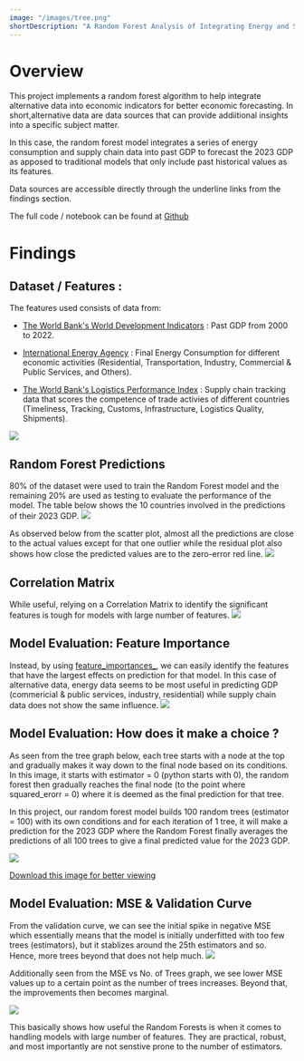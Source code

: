 ```yaml
---
image: "/images/tree.png"
shortDescription: "A Random Forest Analysis of Integrating Energy and Supply Chain Data for Economic Forecasting"
---
```


# Overview
This project implements a random forest algorithm to help integrate alternative data into economic indicators for better economic forecasting. In short,alternative data are data sources that can provide addiitional insights into a specific subject matter. 

In this case, the random forest model integrates a series of energy consumption and supply chain data into past GDP to forecast the 2023 GDP as apposed to traditional models that only include past historical values as its features. 

Data sources are accessible directly through the underline links from the findings section.

The full code / notebook can be found at [Github](https://github.com/jackschua/random-forest-econ/blob/main/Random%20Forest.ipynb) 

# Findings 

## Dataset / Features :
The features used consists of data from:
- [<u>The World Bank's World Development Indicators</u>](https://databank.worldbank.org/source/world-development-indicators) : Past GDP from 2000 to 2022.

- [<u>International Energy Agency</u>](https://www.iea.org/data-and-statistics/data-product/world-energy-statistics-and-balances) : Final Energy Consumption for different economic activities (Residential, Transportation, Industry, Commercial & Public Services, and Others).

- [<u>The World Bank's Logistics Performance Index</u>](https://lpi.worldbank.org/) : Supply chain tracking data that scores the competence of trade activies of different countries (Timeliness, Tracking, Customs, Infrastructure, Logistics Quality, Shipments).


<img src="/images/columns.png">

## Random Forest Predictions
80% of the dataset were used to train the Random Forest model and the remaining 20% are used as testing to evaluate the performance of the model. The table below shows the 10 countries involved in the predictions of their 2023 GDP.
<img src="/images/actual.png">

As observed below from the scatter plot, almost all the predictions are close to the actual values except for that one outlier while the residual plot also shows how close the predicted values are to the zero-error red line.
<img src="/images/predict.png">



## Correlation Matrix 
While useful, relying on a Correlation Matrix to identify the significant features is tough for models with large number of features. 
<img src="/images/matrix.png">


## Model Evaluation: Feature Importance
Instead, by using [feature_importances_](https://scikit-learn.org/stable/auto_examples/ensemble/plot_forest_importances.html), we can easily identify the features that have the largest effects on prediction for that model. In this case of alternative data, energy data seems to be most useful in predicting GDP (commericial & public services, industry, residential) while supply chain data does not show the same influence.
<img src="/images/features.png">


## Model Evaluation: How does it make a choice ?
As seen from the tree graph below, each tree starts with a node at the top and gradually makes it way down to the final node based on its conditions. In this image, it starts with estimator = 0 (python starts with 0), the random forest then gradually reaches the final node (to the point where squared_erorr = 0) where it is deemed as the final prediction for that tree.

In this project, our random forest model builds 100 random trees (estimator = 100) with its own conditions and for each iteration of 1 tree, it will make a prediction for the 2023 GDP where the Random Forest finally averages the predictions of all 100 trees to give a final predicted value for the 2023 GDP.

<img src="/images/download.png">

<a href="/images/download.png" download="tree.png">Download this image for better viewing</a>

## Model Evaluation: MSE & Validation Curve
From the validation curve, we can see the initial spike in negative MSE which essentially means that the model is initially underfitted with too few trees (estimators), but it stablizes around the 25th estimators and so. Hence, more trees beyond that does not help much. 
<img src="/images/validation.png">

Additionally seen from the MSE vs No. of Trees graph, we see lower MSE values up to a certain point as the number of trees increases. Beyond that, the improvements then becomes marginal. 

<img src="/images/mse.png">

This basically shows how useful the Random Forests is when it comes to handling models with large number of features. They are practical, robust, and most importantly are not senstive prone to the number of estimators. 







